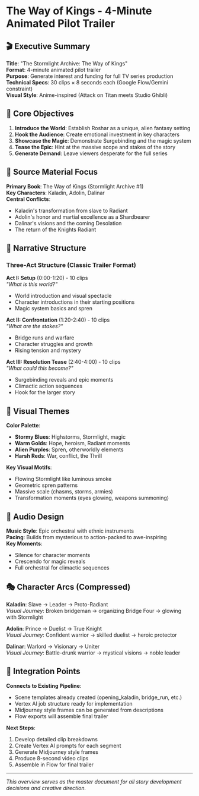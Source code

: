 # The Way of Kings - 4-Minute Animated Pilot Trailer

## 🎬 Executive Summary

**Title**: "The Stormlight Archive: The Way of Kings"  
**Format**: 4-minute animated pilot trailer  
**Purpose**: Generate interest and funding for full TV series production  
**Technical Specs**: 30 clips × 8 seconds each (Google Flow/Gemini constraint)  
**Visual Style**: Anime-inspired (Attack on Titan meets Studio Ghibli)  

## 🎯 Core Objectives

1. **Introduce the World**: Establish Roshar as a unique, alien fantasy setting
2. **Hook the Audience**: Create emotional investment in key characters
3. **Showcase the Magic**: Demonstrate Surgebinding and the magic system
4. **Tease the Epic**: Hint at the massive scope and stakes of the story
5. **Generate Demand**: Leave viewers desperate for the full series

## 📖 Source Material Focus

**Primary Book**: The Way of Kings (Stormlight Archive #1)  
**Key Characters**: Kaladin, Adolin, Dalinar  
**Central Conflicts**: 
- Kaladin's transformation from slave to Radiant
- Adolin's honor and martial excellence as a Shardbearer
- Dalinar's visions and the coming Desolation
- The return of the Knights Radiant

## 🎵 Narrative Structure

### Three-Act Structure (Classic Trailer Format)

**Act I: Setup** (0:00-1:20) - 10 clips  
*"What is this world?"*
- World introduction and visual spectacle
- Character introductions in their starting positions
- Magic system basics and spren

**Act II: Confrontation** (1:20-2:40) - 10 clips  
*"What are the stakes?"*
- Bridge runs and warfare
- Character struggles and growth
- Rising tension and mystery

**Act III: Resolution Tease** (2:40-4:00) - 10 clips  
*"What could this become?"*
- Surgebinding reveals and epic moments
- Climactic action sequences
- Hook for the larger story

## 🎨 Visual Themes

**Color Palette**:
- **Stormy Blues**: Highstorms, Stormlight, magic
- **Warm Golds**: Hope, heroism, Radiant moments
- **Alien Purples**: Spren, otherworldly elements
- **Harsh Reds**: War, conflict, the Thrill

**Key Visual Motifs**:
- Flowing Stormlight like luminous smoke
- Geometric spren patterns
- Massive scale (chasms, storms, armies)
- Transformation moments (eyes glowing, weapons summoning)

## 🎼 Audio Design

**Music Style**: Epic orchestral with ethnic instruments  
**Pacing**: Builds from mysterious to action-packed to awe-inspiring  
**Key Moments**: 
- Silence for character moments
- Crescendo for magic reveals
- Full orchestral for climactic sequences

## 🎭 Character Arcs (Compressed)

**Kaladin**: Slave → Leader → Proto-Radiant  
*Visual Journey*: Broken bridgeman → organizing Bridge Four → glowing with Stormlight

**Adolin**: Prince → Duelist → True Knight  
*Visual Journey*: Confident warrior → skilled duelist → heroic protector

**Dalinar**: Warlord → Visionary → Uniter  
*Visual Journey*: Battle-drunk warrior → mystical visions → noble leader

## 🔗 Integration Points

**Connects to Existing Pipeline**:
- Scene templates already created (opening_kaladin, bridge_run, etc.)
- Vertex AI job structure ready for implementation
- Midjourney style frames can be generated from descriptions
- Flow exports will assemble final trailer

**Next Steps**:
1. Develop detailed clip breakdowns
2. Create Vertex AI prompts for each segment
3. Generate Midjourney style frames
4. Produce 8-second video clips
5. Assemble in Flow for final trailer

---

*This overview serves as the master document for all story development decisions and creative direction.*

